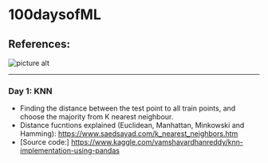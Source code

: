 # 100daysofML

## References: 
![picture alt](http://scikit-learn.org/stable/_static/ml_map.png)

----

### Day 1: KNN ###
* Finding the distance between the test point to all train points, and choose the majority from K nearest neighbour.
* Distance fucntions explained (Euclidean, Manhattan, Minkowski and Hamming): https://www.saedsayad.com/k_nearest_neighbors.htm
* [Source code:] https://www.kaggle.com/vamshavardhanreddy/knn-implementation-using-pandas
	
	
